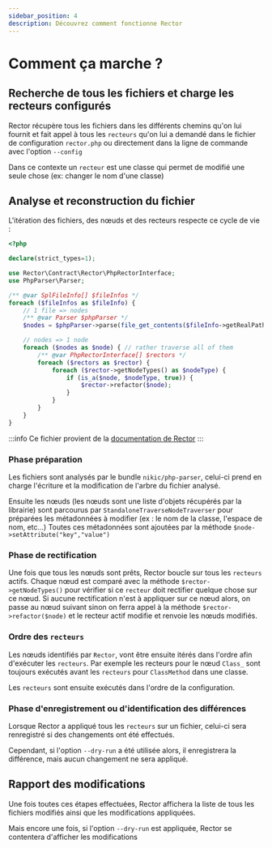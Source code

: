 ```yaml
---
sidebar_position: 4
description: Découvrez comment fonctionne Rector
---
```


# Comment ça marche ?

## Recherche de tous les fichiers et charge les recteurs configurés

Rector récupère tous les fichiers dans les différents chemins qu'on lui fournit
et fait appel à tous les `recteurs` qu'on lui a demandé dans le fichier de configuration
`rector.php` ou directement dans la ligne de commande avec l'option `--config`

Dans ce contexte un `recteur` est une classe qui permet de modifié une seule chose (ex: changer le nom d'une classe)

## Analyse et reconstruction du fichier

L'itération des fichiers, des nœuds et des recteurs respecte ce cycle de vie :

```php
<?php

declare(strict_types=1);

use Rector\Contract\Rector\PhpRectorInterface;
use PhpParser\Parser;

/** @var SplFileInfo[] $fileInfos */
foreach ($fileInfos as $fileInfo) {
    // 1 file => nodes
    /** @var Parser $phpParser */
    $nodes = $phpParser->parse(file_get_contents($fileInfo->getRealPath()));

    // nodes => 1 node
    foreach ($nodes as $node) { // rather traverse all of them
        /** @var PhpRectorInterface[] $rectors */
        foreach ($rectors as $rector) {
            foreach ($rector->getNodeTypes() as $nodeType) {
                if (is_a($node, $nodeType, true)) {
                    $rector->refactor($node);
                }
            }
        }
    }
}
```

:::info
Ce fichier provient de la [documentation de Rector](https://getrector.com/documentation/how-rector-works)
:::

### Phase préparation

Les fichiers sont analysés par le bundle `nikic/php-parser`,
celui-ci prend en charge l'écriture et la modification de l'arbre du fichier analysé.

Ensuite les nœuds (les nœuds sont une liste d'objets récupérés par la librairie) sont
parcourus par `StandaloneTraverseNodeTraverser` pour préparées les métadonnées à modifier
(ex : le nom de la classe, l'espace de nom, etc...)
Toutes ces métadonnées sont ajoutées par la méthode `$node->setAttribute("key","value")`

### Phase de rectification

Une fois que tous les nœuds sont prêts, Rector boucle sur tous les `recteurs` actifs.
Chaque nœud est comparé avec la méthode `$rector->getNodeTypes()` pour vérifier si ce `recteur`
doit rectifier quelque chose sur ce nœud.
Si aucune rectification n'est à appliquer sur ce nœud alors, on passe au nœud suivant sinon
on ferra appel à la méthode `$rector->refactor($node)` et le recteur actif modifie et renvoie les nœuds modifiés.

### Ordre des `recteurs`

Les nœuds identifiés par `Rector`, vont être ensuite itérés dans l'ordre afin d'exécuter les `recteurs`. 
Par exemple les recteurs pour le nœud `Class_` sont toujours exécutés 
avant les `recteurs` pour `ClassMethod` dans une classe.

Les `recteurs` sont ensuite exécutés dans l'ordre de la configuration.

### Phase d'enregistrement ou d'identification des différences

Lorsque Rector a appliqué tous les `recteurs` sur un fichier, 
celui-ci sera renregistré si des changements ont été effectués.

Cependant, si l'option `--dry-run` a été utilisée alors, il enregistrera la différence, 
mais aucun changement ne sera appliqué.

## Rapport des modifications

Une fois toutes ces étapes effectuées, Rector affichera la liste de tous les fichiers modifiés 
ainsi que les modifications appliquées.

Mais encore une fois, si l'option `--dry-run` est appliquée, 
Rector se contentera d'afficher les modifications